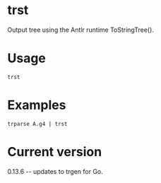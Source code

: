 # trst

Output tree using the Antlr runtime ToStringTree().

# Usage

    trst

# Examples

    trparse A.g4 | trst

# Current version

0.13.6 -- updates to trgen for Go.
